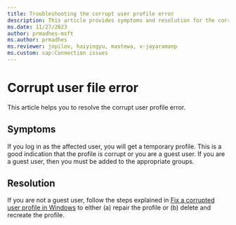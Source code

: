 ```yaml
---
title: Troubleshooting the corrupt user profile error 
description: This article provides symptoms and resolution for the corrupt user profile error.
ms.date: 11/27/2023
author: prmadhes-msft
ms.author: prmadhes
ms.reviewer: jopilov, haiyingyu, mastewa, v-jayaramanp
ms.custom: sap:Connection issues
---
```


# Corrupt user file error

This article helps you to resolve the corrupt user profile error.

## Symptoms

If you log in as the affected user, you will get a temporary profile. This is a good indication that the profile is corrupt or you are a guest user. If you are a guest user, then you must be added to the appropriate groups.

## Resolution

If you are not a guest user, follow the steps explained in [Fix a corrupted user profile in Windows](https://support.microsoft.com/en-us/windows/fix-a-corrupted-user-profile-in-windows-1cf41c18-7ce3-12f9-8e1d-95896661c5c9) to either (a) repair the profile or (b) delete and recreate the profile.
